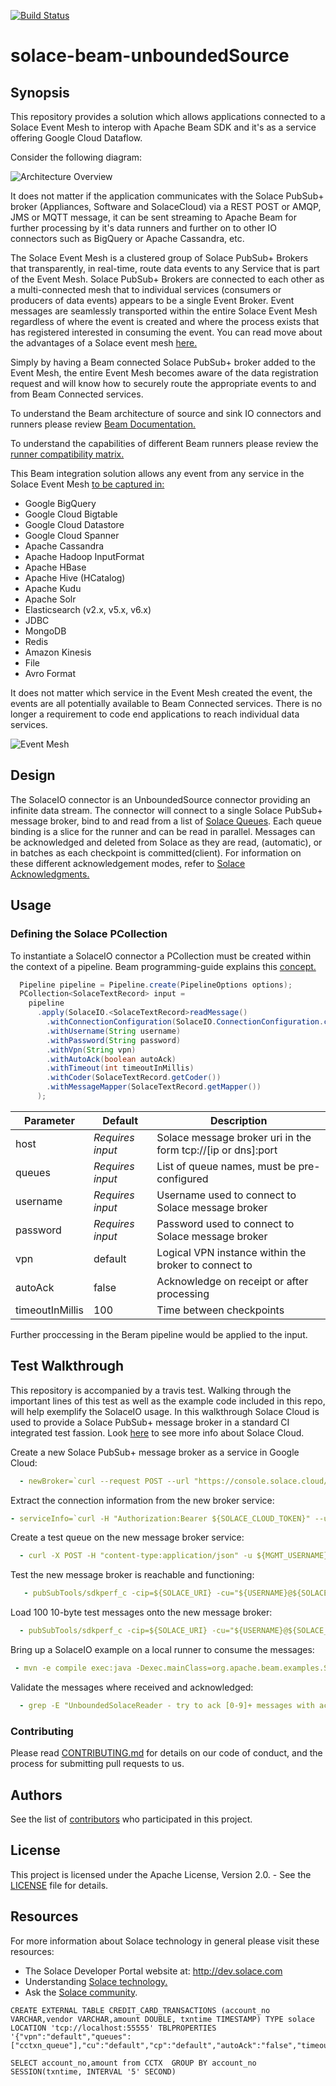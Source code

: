 [![Build Status](https://travis-ci.org/SolaceLabs/solace-beam-unboundedSource.svg?branch=master)](https://travis-ci.org/SolaceLabs/solace-beam-unboundedSource)

# solace-beam-unboundedSource

## Synopsis

This repository provides a solution which allows applications connected to a Solace Event Mesh to interop with Apache Beam SDK and it's as a service offering Google Cloud Dataflow.

Consider the following diagram:

![Architecture Overview](images/Overview.png)

It does not matter if the application communicates with the Solace PubSub+ broker (Appliances, Software and SolaceCloud) via a REST POST or AMQP, JMS or MQTT message, it can be sent streaming to Apache Beam for further processing by it's data runners and further on to other IO connectors such as BigQuery or Apache Cassandra, etc.

The Solace Event Mesh is a clustered group of Solace PubSub+ Brokers that transparently, in real-time, route data events to any Service that is part of the Event Mesh.  Solace PubSub+ Brokers are connected to each other as a multi-connected mesh that to individual services (consumers or producers of data events) appears to be a single Event Broker. Event messages are seamlessly transported within the entire Solace Event Mesh regardless of where the event is created and where the process exists that has registered interested in consuming the event. You can read move about the advantages of a Solace event mesh [here.](https://cloud.solace.com/learn/group_howto/ght_event_mesh.html)

Simply by having a Beam connected Solace PubSub+ broker added to the Event Mesh, the entire Event Mesh becomes aware of the data registration request and will know how to securely route the appropriate events to and from Beam Connected services.

To understand the Beam architecture of source and sink IO connectors and runners please review [Beam Documentation.](https://beam.apache.org/documentation/)

To understand the capabilities of different Beam runners please review the [runner compatibility matrix.](https://beam.apache.org/documentation/runners/capability-matrix/) 

This Beam integration solution allows any event from any service in the Solace Event Mesh [to be captured in:](https://beam.apache.org/documentation/io/built-in/)
* Google BigQuery
* Google Cloud Bigtable
* Google Cloud Datastore
* Google Cloud Spanner
* Apache Cassandra
* Apache Hadoop InputFormat
* Apache HBase
* Apache Hive (HCatalog)
* Apache Kudu
* Apache Solr
* Elasticsearch (v2.x, v5.x, v6.x)
* JDBC
* MongoDB
* Redis
* Amazon Kinesis
* File
* Avro Format

It does not matter which service in the Event Mesh created the event, the events are all potentially available to Beam Connected services. There is no longer a requirement to code end applications to reach individual data services.

![Event Mesh](images/EventMesh_Beam.png)

## Design

The SolaceIO connector is an UnboundedSource connector providing an infinite data stream.  The connector will connect to a single Solace PubSub+ message broker, bind to and read from a list of [Solace Queues](https://docs.solace.com/Features/Endpoints.htm#Queues).  Each queue binding is a slice for the runner and can be read in parallel.  Messages can be acknowledged and deleted from Solace as they are read, (automatic), or in batches as each checkpoint is committed(client).  For information on these different acknowledgement modes, refer to [Solace Acknowledgments.](https://docs.solace.com/Solace-PubSub-Messaging-APIs/Developer-Guide/Acknowledging-Messages.htm
) 

## Usage

### Defining the Solace PCollection
To instantiate a SolaceIO connector a PCollection must be created within the context of a pipeline.  Beam programming-guide explains this [concept.](https://beam.apache.org/documentation/programming-guide/)

```java
  Pipeline pipeline = Pipeline.create(PipelineOptions options);
  PCollection<SolaceTextRecord> input =
    pipeline
      .apply(SolaceIO.<SolaceTextRecord>readMessage()
        .withConnectionConfiguration(SolaceIO.ConnectionConfiguration.create(String host, List<String> queues)
        .withUsername(String username)
        .withPassword(String password)
        .withVpn(String vpn)
        .withAutoAck(boolean autoAck)
        .withTimeout(int timeoutInMillis)
        .withCoder(SolaceTextRecord.getCoder())
        .withMessageMapper(SolaceTextRecord.getMapper())
      );
```

| Parameter       | Default          | Description  |
|-----------------|------------------|--------------|
| host            | _Requires input_ | Solace message broker uri in the form tcp://[ip or dns]:port|
| queues          | _Requires input_ | List of queue names, must be pre-configured|
| username        | _Requires input_ | Username used to connect to Solace message broker|
| password        | _Requires input_ | Password used to connect to Solace message broker|
| vpn             | default          | Logical VPN instance within the broker to connect to|
| autoAck         | false            | Acknowledge on receipt or after processing|
| timeoutInMillis | 100              | Time between checkpoints|

Further proccessing in the Beram pipeline would be applied to the input.

## Test Walkthrough

This repository is accompanied by a travis test. Walking through the important lines of this test as well as the example code included in this repo, will help exemplify the SolaceIO usage.  In this walkthrough Solace Cloud is used to provide a Solace PubSub+ message broker in a standard CI integrated test fassion.  Look [here](https://cloud.solace.com/) to see more info about Solace Cloud.

Create a new Solace PubSub+ message broker as a service in Google Cloud:
```yaml
  - newBroker=`curl --request POST --url "https://console.solace.cloud/api/v0/services"  -H "Authorization:Bearer ${SOLACE_CLOUD_TOKEN}"  --header "Content-Type:application/json" --data @data.json`
```

Extract the connection information from the new broker service:
```yaml
- serviceInfo=`curl -H "Authorization:Bearer ${SOLACE_CLOUD_TOKEN}" --url "https://console.solace.cloud/api/v0/services/${serviceId}"`
```

Create a test queue on the new message broker service:
```yaml
  - curl -X POST -H "content-type:application/json" -u ${MGMT_USERNAME}:${MGMT_PASSWORD} ${MGMT_URI}/msgVpns/${SOLACE_VPN}/queues -d '{"queueName":"Q/fx-001","egressEnabled":true,"ingressEnabled":true,"permission":"delete"}'
```

Test the new message broker is reachable and functioning:
```yaml
   - pubSubTools/sdkperf_c -cip=${SOLACE_URI} -cu="${USERNAME}@${SOLACE_VPN}" -cp=${PASSWORD} -mt=persistent -mn=100 -mr=10 -msa=10 -pql=Q/fx-001 -sql=Q/fx-001 | grep "Total Messages"
```

Load 100 10-byte test messages onto the new message broker:
```yaml
  - pubSubTools/sdkperf_c -cip=${SOLACE_URI} -cu="${USERNAME}@${SOLACE_VPN}" -cp=${PASSWORD} -mt=persistent -mn=100 -mr=100 -msa=10 -pql=Q/fx-001
```

Bring up a SolaceIO example on a local runner to consume the messages:
```yaml
 - mvn -e compile exec:java -Dexec.mainClass=org.apache.beam.examples.SolaceRecordTest -Dexec.args="--output=DR100A --cip=${SOLACE_URI} --cu=${USERNAME}@${SOLACE_VPN} --cp=${PASSWORD} --sql=Q/fx-001" > /dev/null 2> output.log &
```

 Validate the messages where received and acknowledged:
```yaml
  - grep -E "UnboundedSolaceReader - try to ack [0-9]+ messages with active Session" output.log
```

### Contributing

Please read [CONTRIBUTING.md](CONTRIBUTING.md) for details on our code of conduct, and the process for submitting pull requests to us.

## Authors

See the list of [contributors](../../graphs/contributors) who participated in this project.

## License

This project is licensed under the Apache License, Version 2.0. - See the [LICENSE](LICENSE) file for details.

## Resources

For more information about Solace technology in general please visit these resources:

- The Solace Developer Portal website at: http://dev.solace.com
- Understanding [Solace technology.](http://dev.solace.com/tech/)
- Ask the [Solace community](http://dev.solace.com/community/).

```
CREATE EXTERNAL TABLE CREDIT_CARD_TRANSACTIONS (account_no VARCHAR,vendor VARCHAR,amount DOUBLE, txntime TIMESTAMP) TYPE solace LOCATION 'tcp://localhost:55555' TBLPROPERTIES '{"vpn":"default","queues":["cctxn_queue"],"cu":"default","cp":"default","autoAck":"false","timeout":"100"}';

SELECT account_no,amount from CCTX  GROUP BY account_no SESSION(txntime, INTERVAL '5' SECOND)